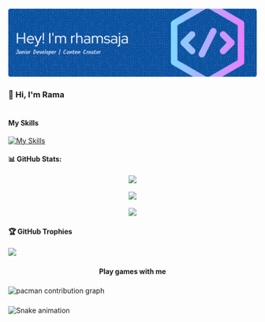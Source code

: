 ![Rhamasaja](img/github-header-banner.png)


<!--
**RHAMASAJA86/RHAMASAJA86** is a ✨ _special_ ✨ repository because its `README.md` (this file) appears on your GitHub profile.

Here are some ideas to get you started:

- 🔭 I’m currently working on ...
- 🌱 I’m currently learning ...
- 👯 I’m looking to collaborate on ...
- 🤔 I’m looking for help with ...
- 💬 Ask me about ...
- 📫 How to reach me: ...
- 😄 Pronouns: ...
- ⚡ Fun fact: ...
-->

### 👋 Hi, I'm Rama
#
#### My Skills
[![My Skills](https://skillicons.dev/icons?i=html,css,js,java,mysql,figma&theme=light)](https://skillicons.dev)


#### 📊 GitHub Stats:

<div align="center">

![](https://github-readme-stats.vercel.app/api?username=Rhamasaja86&theme=transparent&hide_border=false&include_all_commits=false&count_private=false)<br/>

![](https://nirzak-streak-stats.vercel.app/?user=Rhamasaja86&theme=transparent&hide_border=false)<br/>

![](https://github-readme-stats.vercel.app/api/top-langs/?username=Rhamasaja86&theme=transparent&hide_border=false&include_all_commits=false&count_private=false&layout=compact)

</div>


#### 🏆 GitHub Trophies
![](https://github-profile-trophy.vercel.app/?username=Rhamasaja86&theme=radical&no-frame=false&no-bg=true&margin-w=4)

<h4 align="center">Play games with me</h4>

###

<picture>
  <source media="(prefers-color-scheme: dark)" srcset="https://raw.githubusercontent.com/Rhamasaja86/Rhamasaja86/output/pacman-contribution-graph-dark.svg">
  <source media="(prefers-color-scheme: light)" srcset="https://raw.githubusercontent.com/Rhamasaja86/Rhamasaja86/output/pacman-contribution-graph.svg">
  <img alt="pacman contribution graph" src="https://raw.githubusercontent.com/Rhamasaja86/Rhamasaja86/output/pacman-contribution-graph.svg">
</picture>

###

<img src="https://raw.githubusercontent.com/Rhamasaja86/Rhamasaja86/output/snake.svg" alt="Snake animation" />

###